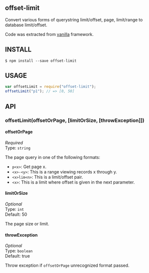offset-limit
------------
Convert various forms of querystring limit/offset, page, 
limit/range to database limit/offset.

Code was extracted from [vanilla](https://github.com/vanilla/vanilla]) framework.

INSTALL
-------
```
$ npm install --save offset-limit
```

USAGE
-----
```js
var offsetLimit = require("offset-limit");
offsetLimit("p1"); // => [0, 50]
```

API
---

### offsetLimit(offsetOrPage, [limitOrSize, [throwException]])

#### offsetOrPage

*Required*  
Type: `string`

The page query in one of the following formats:
- `p<x>`: Get page x.
- `<x>-<y>`: This is a range viewing records x through y.
- `<x>lim<n>`: This is a limit/offset pair.
- `<x>`: This is a limit where offset is given in the next parameter.

#### limitOrSize

*Optional*  
Type: `int`  
Default: 50

The page size or limit.

#### throwException

*Optional*  
Type: `boolean`  
Default: true

Throw exception if `offsetOrPage` unrecognized format passed.
